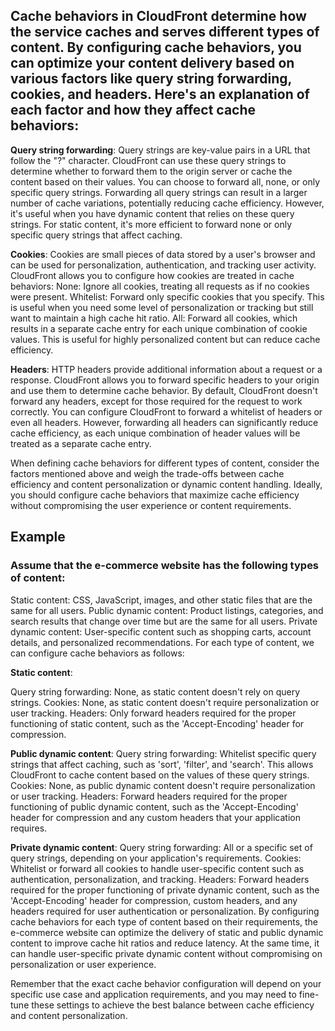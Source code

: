
## Cache behaviors in CloudFront determine how the service caches and serves different types of content. By configuring cache behaviors, you can optimize your content delivery based on various factors like query string forwarding, cookies, and headers. Here's an explanation of each factor and how they affect cache behaviors:

**Query string forwarding**:
Query strings are key-value pairs in a URL that follow the "?" character. CloudFront can use these query strings to determine whether to forward them to the origin server or cache the content based on their values. You can choose to forward all, none, or only specific query strings.
Forwarding all query strings can result in a larger number of cache variations, potentially reducing cache efficiency. However, it's useful when you have dynamic content that relies on these query strings. For static content, it's more efficient to forward none or only specific query strings that affect caching.

**Cookies**:
Cookies are small pieces of data stored by a user's browser and can be used for personalization, authentication, and tracking user activity. CloudFront allows you to configure how cookies are treated in cache behaviors:
None: Ignore all cookies, treating all requests as if no cookies were present.
Whitelist: Forward only specific cookies that you specify. This is useful when you need some level of personalization or tracking but still want to maintain a high cache hit ratio.
All: Forward all cookies, which results in a separate cache entry for each unique combination of cookie values. This is useful for highly personalized content but can reduce cache efficiency.

**Headers**:
HTTP headers provide additional information about a request or a response. CloudFront allows you to forward specific headers to your origin and use them to determine cache behavior. By default, CloudFront doesn't forward any headers, except for those required for the request to work correctly.
You can configure CloudFront to forward a whitelist of headers or even all headers. However, forwarding all headers can significantly reduce cache efficiency, as each unique combination of header values will be treated as a separate cache entry.

When defining cache behaviors for different types of content, consider the factors mentioned above and weigh the trade-offs between cache efficiency and content personalization or dynamic content handling. Ideally, you should configure cache behaviors that maximize cache efficiency without compromising the user experience or content requirements.

## Example

### Assume that the e-commerce website has the following types of content:

Static content: CSS, JavaScript, images, and other static files that are the same for all users.
Public dynamic content: Product listings, categories, and search results that change over time but are the same for all users.
Private dynamic content: User-specific content such as shopping carts, account details, and personalized recommendations.
For each type of content, we can configure cache behaviors as follows:

**Static content**:

Query string forwarding: None, as static content doesn't rely on query strings.
Cookies: None, as static content doesn't require personalization or user tracking.
Headers: Only forward headers required for the proper functioning of static content, such as the 'Accept-Encoding' header for compression.

**Public dynamic content**:
Query string forwarding: Whitelist specific query strings that affect caching, such as 'sort', 'filter', and 'search'. This allows CloudFront to cache content based on the values of these query strings.
Cookies: None, as public dynamic content doesn't require personalization or user tracking.
Headers: Forward headers required for the proper functioning of public dynamic content, such as the 'Accept-Encoding' header for compression and any custom headers that your application requires.

**Private dynamic content**:
Query string forwarding: All or a specific set of query strings, depending on your application's requirements.
Cookies: Whitelist or forward all cookies to handle user-specific content such as authentication, personalization, and tracking.
Headers: Forward headers required for the proper functioning of private dynamic content, such as the 'Accept-Encoding' header for compression, custom headers, and any headers required for user authentication or personalization.
By configuring cache behaviors for each type of content based on their requirements, the e-commerce website can optimize the delivery of static and public dynamic content to improve cache hit ratios and reduce latency. At the same time, it can handle user-specific private dynamic content without compromising on personalization or user experience.

Remember that the exact cache behavior configuration will depend on your specific use case and application requirements, and you may need to fine-tune these settings to achieve the best balance between cache efficiency and content personalization.